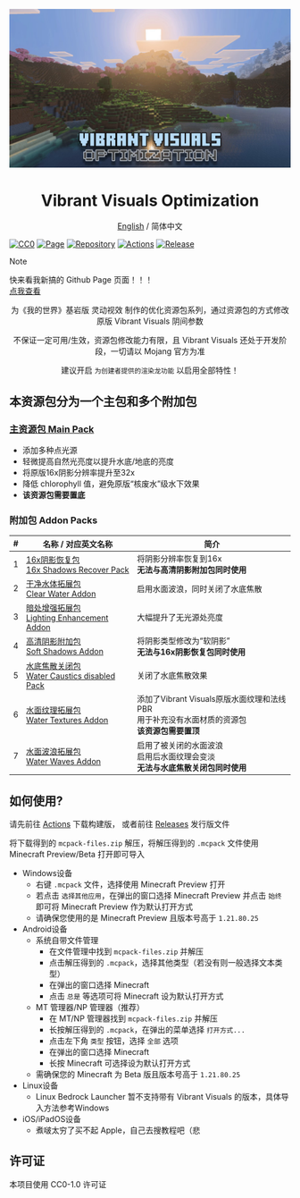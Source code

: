 ![Vibrant Visuals Optimization](/Main%20Pack/Sample%20image.png)
<div align=center>

# Vibrant Visuals Optimization

[English](./README.md) / 简体中文

</div>

[![CC0](https://img.shields.io/badge/License-CC0-blue.svg)](https://creativecommons.org/publicdomain/zero/1.0/)
[![Page](https://img.shields.io/badge/Github-Page-green.svg)](https://miaowcham.github.io/Vibrant-Visuals-Optimization/)
[![Repository](https://img.shields.io/badge/Github-Repository-purple.svg)](https://github.com/MiaowCham/Vibrant-Visuals-Optimization)
[![Actions](https://img.shields.io/github/actions/workflow/status/MiaowCham/Vibrant-Visuals-Optimization/.github/workflows/compress-folders.yml)](https://github.com/MiaowCham/Vibrant-Visuals-Optimization/actions/workflows/compress-folders.yml)
[![Release](https://img.shields.io/github/v/release/MiaowCham/Vibrant-Visuals-Optimization?include_prereleases&sort=semver)](https://github.com/MiaowCham/Vibrant-Visuals-Optimization/releases)

> [!Note]
> 快来看我新搞的 Github Page 页面！！！<br>
> [点我查看](https://miaowcham.github.io/Vibrant-Visuals-Optimization/)

<div align=center>

为《我的世界》基岩版 灵动视效 制作的优化资源包系列，通过资源包的方式修改原版 Vibrant Visuals 阴间参数

不保证一定可用/生效，资源包修改能力有限，且 Vibrant Visuals 还处于开发阶段，一切请以 Mojang 官方为准

建议开启 `为创建者提供的渲染龙功能` 以启用全部特性！

</div>

## 本资源包分为一个主包和多个附加包

### [主资源包 Main Pack](./Main%20Pack/)
- 添加多种点光源
- 轻微提高自然光亮度以提升水底/地底的亮度
- 将原版16x阴影分辨率提升至32x
- 降低 chlorophyll 值，避免原版“核废水”级水下效果
- **该资源包需要置底**
### 附加包 Addon Packs
|#|名称 / 对应英文名称|简介|
|-|-|-|
1|[16x阴影恢复包<br>16x Shadows Recover Pack](./16x%20Shadows%20Recover%20Pack/)|将阴影分辨率恢复到16x<br>**无法与高清阴影附加包同时使用**|
2|[干净水体拓展包<br>Clear Water Addon](./Clear%20Water%20Addon/)|启用水面波浪，同时关闭了水底焦散|
3|[暗处增强拓展包<br>Lighting Enhancement Addon](./Lighting%20Enhancement%20Addon/)|大幅提升了无光源处亮度|
4|[高清阴影附加包<br>Soft Shadows Addon](./Soft%20Shadows%20Addon/)|将阴影类型修改为“软阴影”<br>**无法与16x阴影恢复包同时使用**|
5|[水底焦散关闭包<br>Water Caustics disabled Pack](./Water%20Caustics%20disabled%20Pack/)|关闭了水底焦散效果|
6|[水面纹理拓展包<br>Water Textures Addon](./Water%20Textures%20Addon/)|添加了Vibrant Visuals原版水面纹理和法线PBR<br>用于补充没有水面材质的资源包<br>**该资源包需要置顶**|
7|[水面波浪拓展包<br>Water Waves Addon](./Water%20Waves%20Addon/)|启用了被关闭的水面波浪<br>启用后水面纹理会变淡<br>**无法与水底焦散关闭包同时使用**|

## 如何使用?
请先前往 [Actions](https://github.com/MiaowCham/Vibrant-Visuals-Optimization/actions/workflows/compress-folders.yml) 下载构建版，
或者前往 [Releases](https://github.com/MiaowCham/Vibrant-Visuals-Optimization/releases) 发行版文件

将下载得到的 `mcpack-files.zip` 解压，将解压得到的 `.mcpack` 文件使用 Minecraft Preview/Beta 打开即可导入<br>
- Windows设备 
    - 右键 `.mcpack` 文件，选择使用 Minecraft Preview 打开
    - 若点击 `选择其他应用`，在弹出的窗口选择 Minecraft Preview 并点击 `始终` 即可将 Minecraft Preview 作为默认打开方式
    - 请确保您使用的是 Minecraft Preview 且版本号高于 `1.21.80.25`
- Android设备 
    - 系统自带文件管理
      - 在文件管理中找到 `mcpack-files.zip` 并解压
      - 点击解压得到的 `.mcpack`，选择其他类型（若没有则一般选择文本类型）
      - 在弹出的窗口选择 Minecraft
      - 点击 `总是` 等选项可将 Minecraft 设为默认打开方式
    - MT 管理器/NP 管理器（推荐）
      - 在 MT/NP 管理器找到 `mcpack-files.zip` 并解压
      - 长按解压得到的 `.mcpack`，在弹出的菜单选择 `打开方式...`
      - 点击左下角 `类型` 按钮，选择 `全部` 选项
      - 在弹出的窗口选择 Minecraft
      - 长按 Minecraft 可选择设为默认打开方式
    - 需确保您的 Minecraft 为 Beta 版且版本号高于 `1.21.80.25`
- Linux设备
    - Linux Bedrock Launcher 暂不支持带有 Vibrant Visuals 的版本，具体导入方法参考Windows
- iOS/iPadOS设备
    - 煮啵太穷了买不起 Apple，自己去搜教程吧（悲

## 许可证
本项目使用 CC0-1.0 许可证
